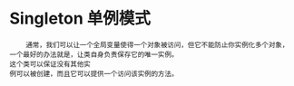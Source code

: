 # Singleton 单例模式
        通常，我们可以让一个全局变量使得一个对象被访问，但它不能防止你实例化多个对象，一个最好的办法就是，让类自身负责保存它的唯一实例。
    这个类可以保证没有其他实
    例可以被创建，而且它可以提供一个访问该实例的方法。
